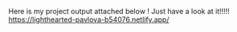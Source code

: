 Here is my project output attached below !
Just have a look at it!!!!!
https://lighthearted-pavlova-b54076.netlify.app/
